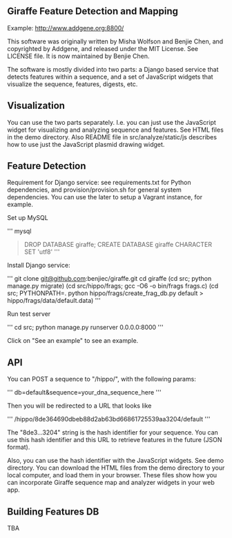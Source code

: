 Giraffe Feature Detection and Mapping
-------------------------------------

Example: http://www.addgene.org:8800/

This software was originally written by Misha Wolfson and Benjie Chen, and
copyrighted by Addgene, and released under the MIT License. See LICENSE file.
It is now maintained by Benjie Chen.

The software is mostly divided into two parts: a Django based service that
detects features within a sequence, and a set of JavaScript widgets that
visualize the sequence, features, digests, etc.


Visualization
-------------

You can use the two parts separately. I.e. you can just use the JavaScript
widget for visualizing and analyzing sequence and features. See HTML files in
the demo directory. Also README file in src/analyze/static/js describes how to
use just the JavaScript plasmid drawing widget.


Feature Detection
-----------------

Requirement for Django service: see requirements.txt for Python dependencies, and
provision/provision.sh for general system dependencies. You can use the later
to setup a Vagrant instance, for example.

Set up MySQL

'''
mysql
> DROP DATABASE giraffe;
> CREATE DATABASE giraffe CHARACTER SET 'utf8'
'''

Install Django service:

'''
git clone git@github.com:benjiec/giraffe.git
cd giraffe
(cd src; python manage.py migrate)
(cd src/hippo/frags; gcc -O6 -o bin/frags frags.c)
(cd src; PYTHONPATH=. python hippo/frags/create_frag_db.py default > hippo/frags/data/default.data)
'''

Run test server

'''
cd src; python manage.py runserver 0.0.0.0:8000
'''

Click on "See an example" to see an example.


API
---

You can POST a sequence to "/hippo/", with the following params:

'''
db=default&sequence=your_dna_sequence_here
'''

Then you will be redirected to a URL that looks like

'''
/hippo/8de364690dbeb88d2ab63bd66861725539aa3204/default
'''

The "8de3...3204" string is the hash identifier for your sequence. You can use
this hash identifier and this URL to retrieve features in the future (JSON
format).

Also, you can use the hash identifier with the JavaScript widgets. See demo
directory. You can download the HTML files from the demo directory to your
local computer, and load them in your browser. These files show how you can
incorporate Giraffe sequence map and analyzer widgets in your web app.


Building Features DB
--------------------

TBA


